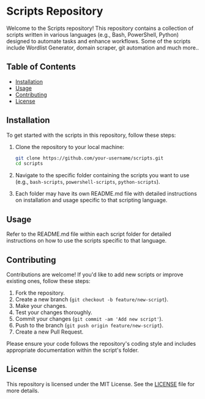 
# Scripts Repository

Welcome to the Scripts repository! This repository contains a collection of scripts written in various languages (e.g., Bash, PowerShell, Python) designed to automate tasks and enhance workflows. Some of the scripts include Wordlist Generator, domain scraper, git automation and much more..

## Table of Contents

- [Installation](#installation)
- [Usage](#usage)
- [Contributing](#contributing)
- [License](#license)

## Installation

To get started with the scripts in this repository, follow these steps:

1. Clone the repository to your local machine:

   ```bash
   git clone https://github.com/your-username/scripts.git
   cd scripts


2. Navigate to the specific folder containing the scripts you want to use (e.g., `bash-scripts`, `powershell-scripts`, `python-scripts`).

3. Each folder may have its own README.md file with detailed instructions on installation and usage specific to that scripting language.

## Usage

Refer to the README.md file within each script folder for detailed instructions on how to use the scripts specific to that language.

## Contributing

Contributions are welcome! If you'd like to add new scripts or improve existing ones, follow these steps:

1. Fork the repository.
2. Create a new branch (`git checkout -b feature/new-script`).
3. Make your changes.
4. Test your changes thoroughly.
5. Commit your changes (`git commit -am 'Add new script'`).
6. Push to the branch (`git push origin feature/new-script`).
7. Create a new Pull Request.

Please ensure your code follows the repository's coding style and includes appropriate documentation within the script's folder.

## License

This repository is licensed under the MIT License. See the [LICENSE](./LICENSE) file for more details.
